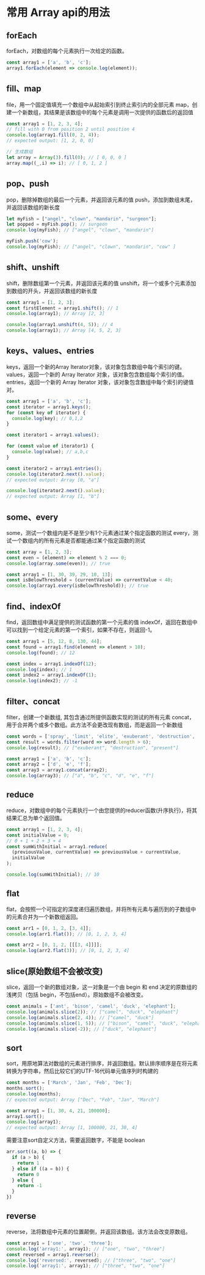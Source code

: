 # 常用 Array api的用法

## forEach

forEach，对数组的每个元素执行一次给定的函数。

```js
const array1 = ['a', 'b', 'c'];
array1.forEach(element => console.log(element));
```

## fill、map

file，用一个固定值填充一个数组中从起始索引到终止索引内的全部元素
map，创建一个新数组，其结果是该数组中的每个元素是调用一次提供的函数后的返回值

```js
const array1 = [1, 2, 3, 4];
// fill with 0 from position 2 until position 4
console.log(array1.fill(0, 2, 4));
// expected output: [1, 2, 0, 0]

// 生成数组
let array = Array(3).fill(0); // [ 0, 0, 0 ]
array.map((_,i) => i); // [ 0, 1, 2 ]
```

## pop、push

pop，删除掉数组的最后一个元素，并返回该元素的值
push，添加到数组末尾，并返回该数组的新长度

```js
let myFish = ["angel", "clown", "mandarin", "surgeon"];
let popped = myFish.pop(); // surgeon
console.log(myFish); // ["angel", "clown", "mandarin"]

myFish.push('cow');
console.log(myFish); // ["angel", "clown", "mandarin", "cow" ]
```

## shift、unshift

shift，删除数组第一个元素，并返回该元素的值
unshift，将一个或多个元素添加到数组的开头，并返回该数组的新长度

```js
const array1 = [1, 2, 3];
const firstElement = array1.shift(); // 1
console.log(array1); // Array [2, 3]

console.log(array1.unshift(4, 5)); // 4
console.log(array1); // Array [4, 5, 2, 3]
```

## keys、values、entries

keys，返回一个新的Array Iterator对象，该对象包含数组中每个索引的键。
values，返回一个新的 Array Iterator 对象，该对象包含数组每个索引的值。
entries，返回一个新的 Array Iterator 对象，该对象包含数组中每个索引的键值对。

```js
const array1 = ['a', 'b', 'c'];
const iterator = array1.keys();
for (const key of iterator) {
  console.log(key); // 0,1,2
}

const iterator1 = array1.values();

for (const value of iterator1) {
  console.log(value); // a,b,c
}

const iterator2 = array1.entries();
console.log(iterator2.next().value);
// expected output: Array [0, "a"]

console.log(iterator2.next().value);
// expected output: Array [1, "b"]
```

## some、every

some，测试一个数组内是不是至少有1个元素通过某个指定函数的测试
every，测试一个数组内的所有元素是否都能通过某个指定函数的测试

```js
const array = [1, 2, 3];
const even = (element) => element % 2 === 0;
console.log(array.some(even)); // true

const array1 = [1, 30, 39, 29, 10, 13];
const isBelowThreshold = (currentValue) => currentValue < 40;
console.log(array1.every(isBelowThreshold)); // true
```

## find、indexOf

find，返回数组中满足提供的测试函数的第一个元素的值
indexOf，返回在数组中可以找到一个给定元素的第一个索引，如果不存在，则返回-1。

```js
const array1 = [5, 12, 8, 130, 44];
const found = array1.find(element => element > 10);
console.log(found); // 12

const index = array1.indexOf(12);
console.log(index); // 1
const index2 = array1.indexOf(1);
console.log(index2); // -1
```

## filter、concat

filter，创建一个新数组, 其包含通过所提供函数实现的测试的所有元素
concat，用于合并两个或多个数组。此方法不会更改现有数组，而是返回一个新数组

```js
const words = ['spray', 'limit', 'elite', 'exuberant', 'destruction', 'present'];
const result = words.filter(word => word.length > 6);
console.log(result); // ["exuberant", "destruction", "present"]

const array1 = ['a', 'b', 'c'];
const array2 = ['d', 'e', 'f'];
const array3 = array1.concat(array2);
console.log(array3); // ["a", "b", "c", "d", "e", "f"]
```

## reduce

reduce，对数组中的每个元素执行一个由您提供的reducer函数(升序执行)，将其结果汇总为单个返回值。

```js
const array1 = [1, 2, 3, 4];
const initialValue = 0;
// 0 + 1 + 2 + 3 + 4
const sumWithInitial = array1.reduce(
  (previousValue, currentValue) => previousValue + currentValue,
  initialValue
);

console.log(sumWithInitial); // 10
```

## flat

flat，会按照一个可指定的深度递归遍历数组，并将所有元素与遍历到的子数组中的元素合并为一个新数组返回。

```js
const arr1 = [0, 1, 2, [3, 4]];
console.log(arr1.flat()); // [0, 1, 2, 3, 4]

const arr2 = [0, 1, 2, [[[3, 4]]]];
console.log(arr2.flat(3)); // [0, 1, 2, 3, 4]
```

## slice(原始数组不会被改变)

slice，返回一个新的数组对象，这一对象是一个由 begin 和 end 决定的原数组的浅拷贝（包括 begin，不包括end）。原始数组不会被改变。

```js
const animals = ['ant', 'bison', 'camel', 'duck', 'elephant'];
console.log(animals.slice(2)); // ["camel", "duck", "elephant"]
console.log(animals.slice(2, 4)); // ["camel", "duck"]
console.log(animals.slice(1, 5)); // ["bison", "camel", "duck", "elephant"]
console.log(animals.slice(-2)); // ["duck", "elephant"]
```

## sort

sort，用原地算法对数组的元素进行排序，并返回数组。默认排序顺序是在将元素转换为字符串，然后比较它们的UTF-16代码单元值序列时构建的

```js
const months = ['March', 'Jan', 'Feb', 'Dec'];
months.sort();
console.log(months);
// expected output: Array ["Dec", "Feb", "Jan", "March"]

const array1 = [1, 30, 4, 21, 100000];
array1.sort();
console.log(array1);
// expected output: Array [1, 100000, 21, 30, 4]
```

需要注意sort自定义方法，需要返回数字，不能是 boolean

```js
arr.sort((a, b) => {
  if (a > b) {
    return 1
  } else if ((a = b)) {
    return 0
  } else {
    return -1
  }
})
```

## reverse

reverse，法将数组中元素的位置颠倒，并返回该数组。该方法会改变原数组。

```js
const array1 = ['one', 'two', 'three'];
console.log('array1:', array1); // ["one", "two", "three"]
const reversed = array1.reverse();
console.log('reversed:', reversed); // ["three", "two", "one"]
console.log('array1:', array1); // ["three", "two", "one"]
```